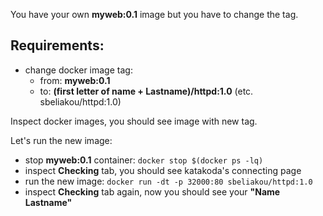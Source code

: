 
You have your own **myweb:0.1** image but you have to change the tag.  

## Requirements:
- change docker image tag:
  - from: **myweb:0.1**
  - to: **(first letter of name + Lastname)/httpd:1.0** (etc. sbeliakou/httpd:1.0)  

Inspect docker images, you should see image with new tag.  

Let's run the new image:  
- stop **myweb:0.1** container: `docker stop $(docker ps -lq)`
- inspect **Checking** tab, you should see katakoda's connecting page 
- run the new image: `docker run -dt -p 32000:80 sbeliakou/httpd:1.0`
- inspect **Checking** tab again, now you should see your **"Name Lastname"**
